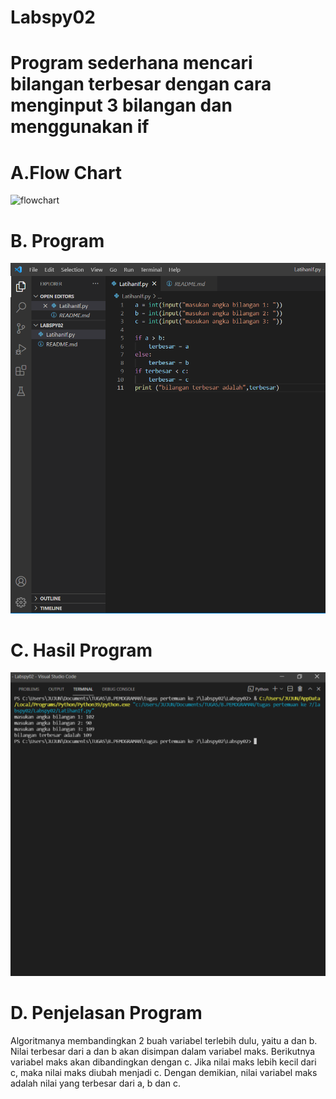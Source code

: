 # Labspy02
# Program sederhana mencari bilangan terbesar dengan cara menginput 3 bilangan dan menggunakan if

# A.Flow Chart
![flowchart](flowchart.png)

# B. Program
![program](program.png)

# C. Hasil Program
![hasilprogram](hasilprogram.png)

# D. Penjelasan Program 
Algoritmanya membandingkan 2 buah variabel terlebih dulu, yaitu a dan b. Nilai terbesar dari a dan b akan disimpan dalam variabel maks. Berikutnya variabel maks akan dibandingkan dengan c. Jika nilai maks lebih kecil dari c, maka nilai maks diubah menjadi c. Dengan demikian, nilai variabel maks adalah nilai yang terbesar dari a, b dan c.